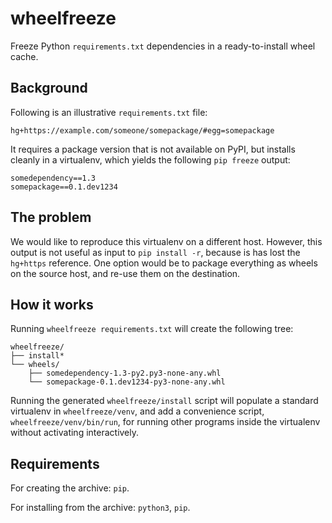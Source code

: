 # wheelfreeze

Freeze Python `requirements.txt` dependencies in a ready-to-install wheel cache.

## Background

Following is an illustrative `requirements.txt` file:

```
hg+https://example.com/someone/somepackage/#egg=somepackage
```

It requires a package version that is not available on PyPI, but installs
cleanly in a virtualenv, which yields the following `pip freeze` output:

```
somedependency==1.3
somepackage==0.1.dev1234
```

## The problem

We would like to reproduce this virtualenv on a different host. However, this
output is not useful as input to `pip install -r`, because is has lost the
`hg+https` reference. One option would be to package everything as wheels on the
source host, and re-use them on the destination.

## How it works

Running `wheelfreeze requirements.txt` will create the following tree:

```
wheelfreeze/
├── install*
└── wheels/
    ├── somedependency-1.3-py2.py3-none-any.whl
    └── somepackage-0.1.dev1234-py3-none-any.whl
```

Running the generated `wheelfreeze/install` script will populate a standard
virtualenv in `wheelfreeze/venv`, and add a convenience script,
`wheelfreeze/venv/bin/run`, for running other programs inside the virtualenv
without activating interactively.

## Requirements

For creating the archive: `pip`.

For installing from the archive: `python3`, `pip`.
